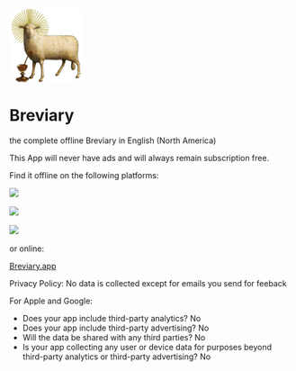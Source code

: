 
[<img width="130px" src="https://raw.githubusercontent.com/Areopagitics/Breviary/master/icons/Icon-512.png" />](https://breviary.app/)
# Breviary
the complete offline Breviary in English (North America)

This App will never have ads and will always remain subscription free.

Find it offline on the following platforms:

[<img width="300px" src="https://upload.wikimedia.org/wikipedia/commons/7/78/Google_Play_Store_badge_EN.svg" />](https://play.google.com/store/apps/details?id=areopagitics.breviary)

[<img width="300px" src="https://upload.wikimedia.org/wikipedia/commons/5/5d/Available_on_the_App_Store_%28black%29.png" />](https://apps.apple.com/us/app/breviary/id1606247857)

[<img width="300px" src="https://upload.wikimedia.org/wikipedia/commons/f/f7/Get_it_from_Microsoft_Badge.svg" />](https://www.microsoft.com/store/apps/9N319V8HF5BD)

or online:

[Breviary.app](https://breviary.app/)

Privacy Policy: No data is collected except for emails you send for feeback

For Apple and Google:
* Does your app include third-party analytics? No
* Does your app include third-party advertising? No
* Will the data be shared with any third parties? No
* Is your app collecting any user or device data for purposes beyond third-party analytics or third-party advertising? No

